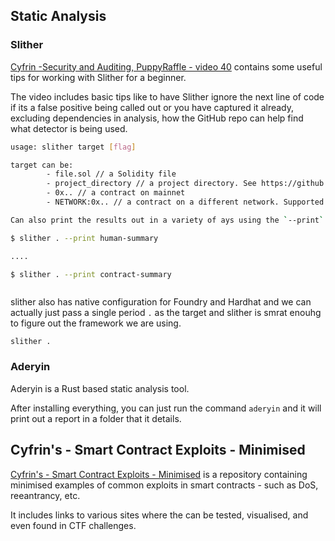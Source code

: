 ## Static Analysis

### Slither

[Cyfrin -Security and Auditing, PuppyRaffle - video 40](https://updraft.cyfrin.io/courses/security/puppy-raffle/slither-walkthrough?lesson_format=video) contains some useful tips for working with Slither for a beginner. 

The video includes basic tips like to have Slither ignore the next line of code if its a false positive being called out or you have captured it already, excluding dependencies in analysis, how the GitHub repo can help find what detector is being used.


```bash
usage: slither target [flag]

target can be:
        - file.sol // a Solidity file
        - project_directory // a project directory. See https://github.com/crytic/crytic-compile/#crytic-compile for the supported platforms
        - 0x.. // a contract on mainnet
        - NETWORK:0x.. // a contract on a different network. Supported networks: mainet,optim,goerli,sepolia,tobalaba,bsc,testnet.bsc,arbi,testnet.arbi,poly

Can also print the results out in a variety of ays using the `--print` flag and then passing in a printer name (shown in slither --help)

$ slither . --print human-summary

....

$ slither . --print contract-summary



```

slither also has native configuration for Foundry and Hardhat and we can actually just pass a single period `.` as the target and slither is smrat enouhg to figure out the framework we are using.
```
slither .

```


### Aderyin

Aderyin is a Rust based static analysis tool.

After installing everything, you can just run the command `aderyin` and it will print out a report in a folder that it details.

## Cyfrin's - Smart Contract Exploits - Minimised

[Cyfrin's - Smart Contract Exploits - Minimised](https://github.com/Cyfrin/sc-exploits-minimized) is a repository containing minimised examples of common exploits in smart contracts - such as DoS, reeantrancy, etc.

It includes links to various sites where the can be tested, visualised, and even found in CTF challenges.
